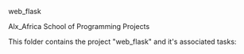 web_flask

Alx_Africa School of Programming Projects

This folder contains the project "web_flask" and it's associated tasks:

